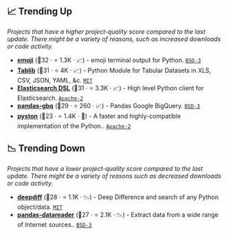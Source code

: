 ## 📈 Trending Up

_Projects that have a higher project-quality score compared to the last update. There might be a variety of reasons, such as increased downloads or code activity._

- <b><a href="https://github.com/carpedm20/emoji">emoji</a></b> (🥈32 ·  ⭐ 1.3K · 📈) - emoji terminal output for Python. <code><a href="http://bit.ly/3aKzpTv">BSD-3</a></code>
- <b><a href="https://github.com/jazzband/tablib">Tablib</a></b> (🥈31 ·  ⭐ 4K · 📈) - Python Module for Tabular Datasets in XLS, CSV, JSON, YAML, &c. <code><a href="http://bit.ly/34MBwT8">MIT</a></code>
- <b><a href="https://github.com/elastic/elasticsearch-dsl-py">Elasticsearch DSL</a></b> (🥈31 ·  ⭐ 3.3K · 📈) - High level Python client for Elasticsearch. <code><a href="http://bit.ly/3nYMfla">Apache-2</a></code>
- <b><a href="https://github.com/googleapis/python-bigquery-pandas">pandas-gbq</a></b> (🥉29 ·  ⭐ 260 · 📈) - Pandas Google BigQuery. <code><a href="http://bit.ly/3aKzpTv">BSD-3</a></code>
- <b><a href="https://github.com/pyston/pyston">pyston</a></b> (🥈23 ·  ⭐ 1.4K · 🐣) - A faster and highly-compatible implementation of the Python.. <code><a href="http://bit.ly/3nYMfla">Apache-2</a></code>

## 📉 Trending Down

_Projects that have a lower project-quality score compared to the last update. There might be a variety of reasons such as decreased downloads or code activity._

- <b><a href="https://github.com/seperman/deepdiff">deepdiff</a></b> (🥇28 ·  ⭐ 1.1K · 📉) - Deep Difference and search of any Python object/data. <code><a href="http://bit.ly/34MBwT8">MIT</a></code>
- <b><a href="https://github.com/pydata/pandas-datareader">pandas-datareader</a></b> (🥈27 ·  ⭐ 2.1K · 📉) - Extract data from a wide range of Internet sources.. <code><a href="http://bit.ly/3aKzpTv">BSD-3</a></code>

